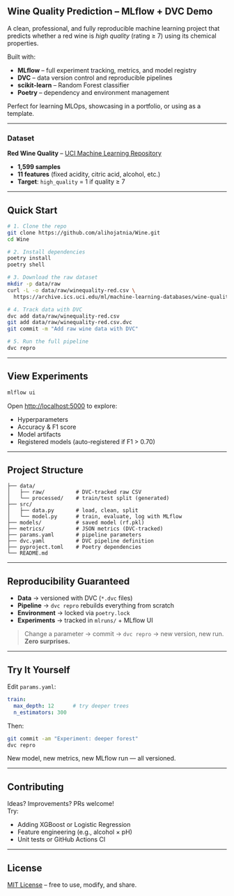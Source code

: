 
## Wine Quality Prediction – MLflow + DVC Demo


A clean, professional, and fully reproducible machine learning project that predicts whether a red wine is *high quality* (rating ≥ 7) using its chemical properties.

Built with:
- **MLflow** – full experiment tracking, metrics, and model registry
- **DVC** – data version control and reproducible pipelines
- **scikit-learn** – Random Forest classifier
- **Poetry** – dependency and environment management

Perfect for learning MLOps, showcasing in a portfolio, or using as a template.

---

### Dataset

**Red Wine Quality** – [UCI Machine Learning Repository](https://archive.ics.uci.edu/ml/datasets/wine+quality)  
- **1,599 samples**  
- **11 features** (fixed acidity, citric acid, alcohol, etc.)  
- **Target**: `high_quality` = 1 if quality ≥ 7

---

## Quick Start

```bash
# 1. Clone the repo
git clone https://github.com/alihojatnia/Wine.git
cd Wine

# 2. Install dependencies
poetry install
poetry shell

# 3. Download the raw dataset
mkdir -p data/raw
curl -L -o data/raw/winequality-red.csv \
  https://archive.ics.uci.edu/ml/machine-learning-databases/wine-quality/winequality-red.csv

# 4. Track data with DVC
dvc add data/raw/winequality-red.csv
git add data/raw/winequality-red.csv.dvc
git commit -m "Add raw wine data with DVC"

# 5. Run the full pipeline
dvc repro
```

---

## View Experiments

```bash
mlflow ui
```

Open [http://localhost:5000](http://localhost:5000) to explore:
- Hyperparameters
- Accuracy & F1 score
- Model artifacts
- Registered models (auto-registered if F1 > 0.70)

---

## Project Structure

```text
├── data/
│   ├── raw/          # DVC-tracked raw CSV
│   └── processed/    # train/test split (generated)
├── src/
│   ├── data.py       # load, clean, split
│   └── model.py      # train, evaluate, log with MLflow
├── models/           # saved model (rf.pkl)
├── metrics/          # JSON metrics (DVC-tracked)
├── params.yaml       # pipeline parameters
├── dvc.yaml          # DVC pipeline definition
├── pyproject.toml    # Poetry dependencies
└── README.md         
```

---

## Reproducibility Guaranteed

- **Data** → versioned with DVC (`*.dvc` files)  
- **Pipeline** → `dvc repro` rebuilds everything from scratch  
- **Environment** → locked via `poetry.lock`  
- **Experiments** → tracked in `mlruns/` + MLflow UI  

> Change a parameter → commit → `dvc repro` → new version, new run. **Zero surprises.**

---

## Try It Yourself

Edit `params.yaml`:

```yaml
train:
  max_depth: 12      # try deeper trees
  n_estimators: 300
```

Then:

```bash
git commit -am "Experiment: deeper forest"
dvc repro
```

New model, new metrics, new MLflow run — all versioned.

---


## Contributing

Ideas? Improvements? PRs welcome!  
Try:
- Adding XGBoost or Logistic Regression
- Feature engineering (e.g., alcohol × pH)
- Unit tests or GitHub Actions CI

---

## License

[MIT License](LICENSE) – free to use, modify, and share.


